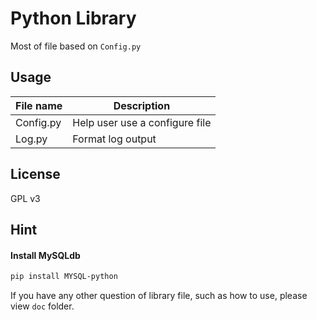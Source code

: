 # Python Library

Most of file based on `Config.py`

## Usage

File name | Description
-----|------
Config.py | Help user use a configure file
Log.py | Format log output


## License

GPL v3

## Hint

#### Install MySQLdb

```bash
pip install MYSQL-python
```

If you have any other question of library file, such as how to use, please view `doc` folder.
